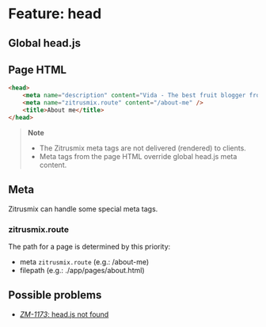 # Feature: head

## Global head.js



## Page HTML

```html
<head>
    <meta name="description" content="Vida - The best fruit blogger from Italy.">
    <meta name="zitrusmix.route" content="/about-me" />
    <title>About me</title>
</head>
```

> **Note**
> - The Zitrusmix meta tags are not delivered (rendered) to clients.
> - Meta tags from the page HTML override global head.js meta content.

## Meta

Zitrusmix can handle some special meta tags.

### zitrusmix.route

The path for a page is determined by this priority:

- meta `zitrusmix.route` (e.g.: /about-me)
- filepath (e.g.: ./app/pages/about.html) 


## Possible problems
- [_ZM-1173_: head.js not found](../help/ZM-1173.md)
